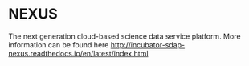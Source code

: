 NEXUS
=====

The next generation cloud-based science data service platform. More information can be found here http://incubator-sdap-nexus.readthedocs.io/en/latest/index.html

